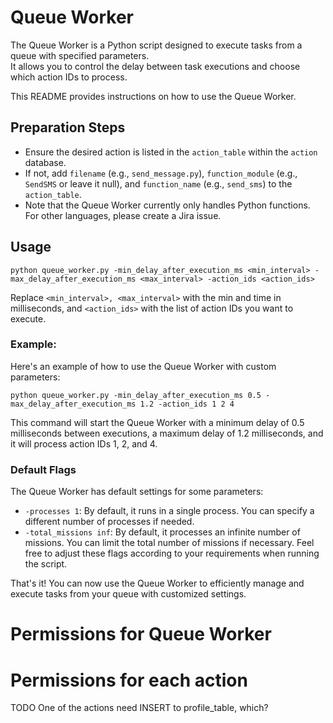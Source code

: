 # Queue Worker


The Queue Worker is a Python script designed to execute tasks from a queue with specified parameters.  
It allows you to control the delay between task executions and choose which action IDs to process.  

This README provides instructions on how to use the Queue Worker.

## Preparation Steps
- Ensure the desired action is listed in the `action_table` within the `action` database.
- If not, add `filename` (e.g., `send_message.py`), `function_module` (e.g., `SendSMS` or leave it null), and `function_name` (e.g., `send_sms`) to the `action_table`.
- Note that the Queue Worker currently only handles Python functions. For other languages, please create a Jira issue.

## Usage
```shell
python queue_worker.py -min_delay_after_execution_ms <min_interval> -max_delay_after_execution_ms <max_interval> -action_ids <action_ids>
```
Replace `<min_interval>, <max_interval>` with the min and time in milliseconds, and `<action_ids>` with the list of action IDs you want to execute.  

### Example:
Here's an example of how to use the Queue Worker with custom parameters:  
```shell
python queue_worker.py -min_delay_after_execution_ms 0.5 -max_delay_after_execution_ms 1.2 -action_ids 1 2 4
```
This command will start the Queue Worker with a minimum delay of 0.5 milliseconds between executions, a maximum delay of 1.2 milliseconds, and it will process action IDs 1, 2, and 4.
    
### Default Flags
The Queue Worker has default settings for some parameters:

- `-processes 1`: By default, it runs in a single process. You can specify a different number of processes if needed.
- `-total_missions inf`: By default, it processes an infinite number of missions. You can limit the total number of missions if necessary.
Feel free to adjust these flags according to your requirements when running the script.

That's it! You can now use the Queue Worker to efficiently manage and execute tasks from your queue with customized settings.


# Permissions for Queue Worker

# Permissions for each action

TODO One of the actions need INSERT to profile_table, which?<br>